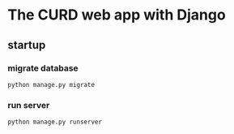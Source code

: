 # The CURD web app with Django

## startup

### migrate database
```shell
python manage.py migrate
```

### run server
```shell
python manage.py runserver
```


